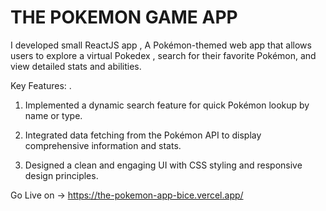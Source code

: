 <h1>THE POKEMON GAME APP</h1>
 
 <p>I developed small ReactJS app , A Pokémon-themed web app that allows users to explore a virtual Pokedex , search for their favorite Pokémon, and view detailed stats and abilities.





Key Features:
.


1. Implemented a dynamic search feature for quick Pokémon lookup by name or type.

2. Integrated data fetching from the Pokémon API to display comprehensive information and stats.

3. Designed a clean and engaging UI with CSS styling and responsive design principles.
   </p>
 Go Live on -> https://the-pokemon-app-bice.vercel.app/
